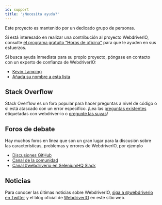 ```yaml
---
id: support
title: '¿Necesita ayuda?'
---
```


Este proyecto es mantenido por un dedicado grupo de personas.

Si está interesado en realizar una contribución al proyecto WebdriverIO, consulte [el programa gratuito "Horas de oficina"](/blog/2020/07/01/office-hours) para que le ayuden en sus esfuerzos.

Si busca ayuda inmediata para su propio proyecto, póngase en contacto con un experto de confianza de WebdriverIO:

- [Kevin Lamping](https://www.codementor.io/@kevinlamping)
- [Añada su nombre a esta lista](https://github.com/webdriverio/webdriverio/edit/master/website/docs/Support.md)

## Stack Overflow

Stack Overflow es un foro popular para hacer preguntas a nivel de código o si está atascado con un error específico. ¡Lea las [preguntas existentes](https://stackoverflow.com/questions/tagged/webdriver-io) etiquetadas con webdriver-io o [pregunte las suyas](https://stackoverflow.com/questions/ask?tags=webdriver-io)!

## Foros de debate

Hay muchos foros en línea que son un gran lugar para la discusión sobre las características, problemas y errores de WebdriverIO, por ejemplo

- [Discusiones GitHub](https://github.com/webdriverio/webdriverio/discussions)
- [Canal de la comunidad](https://discord.webdriver.io)
- [Canal #webdriverio en SeleniumHQ Slack](https://join.slack.com/t/seleniumhq/shared_invite/zt-vv33sc0w-VKKQop3WDV_lfrLXGGHvDw)

## Noticias

Para conocer las últimas noticias sobre WebdriverIO, [siga a @webdriverio en Twitter](https://twitter.com/webdriverio) y el blog oficial de [WebdriverIO](/blog) en este sitio web.
